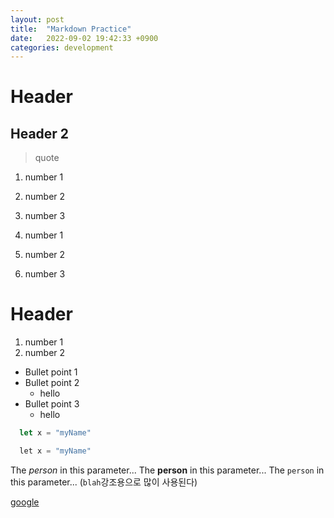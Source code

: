 ```yaml
---
layout: post
title:  "Markdown Practice"
date:   2022-09-02 19:42:33 +0900
categories: development
---
```


# Header
## Header 2

> quote
1. number 1
2. number 2
3. number 3

1. number 1
1. number 2
1. number 3

# Header
1. number 1
1. number 2

- Bullet point 1
- Bullet point 2
  - hello
- Bullet point 3
  - hello

```js
  let x = "myName"
```

```c++
  let x = "myName"
```

The *person* in this parameter...
The **person** in this parameter...
The `person` in this parameter...
(`blah`강조용으로 많이 사용된다)

[google](https://google.com)

